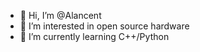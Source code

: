 - 👋 Hi, I’m @Alancent
- 👀 I’m interested in open source hardware
- 🌱 I’m currently learning C++/Python

<!---
Alancent/Alancent is a ✨ special ✨ repository because its `README.md` (this file) appears on your GitHub profile.
You can click the Preview link to take a look at your changes.
--->
